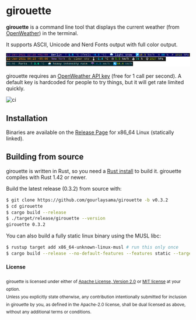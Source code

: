 # girouette

**girouette** is a command line tool that displays the current weather (from [OpenWeather])
in the terminal.

It supports ASCII, Unicode and Nerd Fonts output with full color output.

![examples of girouette output](screenshots/girouette_main.png)

girouette requires an [OpenWeather API key] (free for 1 call per second). A default key is hardcoded for people to try things, but it will get rate limited quickly.

![ci](https://github.com/gourlaysama/girouette/workflows/Continuous%20integration/badge.svg?branch=master)

## Installation

Binaries are available on the [Release Page] for x86_64 Linux (statically linked).

## Building from source

girouette is written in Rust, so you need a [Rust install] to build it. girouette compiles with
Rust 1.42 or newer.

Build the latest release (0.3.2) from source with:

```sh
$ git clone https://github.com/gourlaysama/girouette -b v0.3.2
$ cd girouette
$ cargo build --release
$ ./target/release/girouette --version
girouette 0.3.2
```

You can also build a fully static linux binary using the MUSL libc:

```sh
$ rustup target add x86_64-unknown-linux-musl # run this only once
$ cargo build --release --no-default-features --features static --target x86_64-unknown-linux-musl
```


#### License

<sub>
girouette is licensed under either of <a href="LICENSE-APACHE">Apache License, Version 2.0</a> or <a href="LICENSE-MIT">MIT license</a> at your option.
</sub>

<br>

<sub>
Unless you explicitly state otherwise, any contribution intentionally submitted
for inclusion in girouette by you, as defined in the Apache-2.0 license, shall be
dual licensed as above, without any additional terms or conditions.
</sub>

[OpenWeather]: https://openweathermap.org
[OpenWeather API key]: https://openweathermap.org/appid
[Rust install]: https://www.rust-lang.org/tools/install
[Release Page]: https://github.com/gourlaysama/girouette/releases/latest